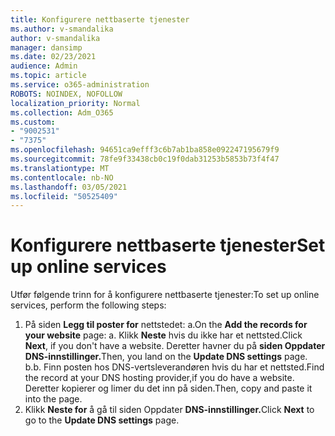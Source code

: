 ```yaml
---
title: Konfigurere nettbaserte tjenester
ms.author: v-smandalika
author: v-smandalika
manager: dansimp
ms.date: 02/23/2021
audience: Admin
ms.topic: article
ms.service: o365-administration
ROBOTS: NOINDEX, NOFOLLOW
localization_priority: Normal
ms.collection: Adm_O365
ms.custom:
- "9002531"
- "7375"
ms.openlocfilehash: 94651ca9efff3c6b7ab1ba858e092247195679f9
ms.sourcegitcommit: 78fe9f33438cb0c19f0dab31253b5853b73f4f47
ms.translationtype: MT
ms.contentlocale: nb-NO
ms.lasthandoff: 03/05/2021
ms.locfileid: "50525409"
---
```

# <a name="set-up-online-services"></a><span data-ttu-id="59fae-102">Konfigurere nettbaserte tjenester</span><span class="sxs-lookup"><span data-stu-id="59fae-102">Set up online services</span></span>

<span data-ttu-id="59fae-103">Utfør følgende trinn for å konfigurere nettbaserte tjenester:</span><span class="sxs-lookup"><span data-stu-id="59fae-103">To set up online services, perform the following steps:</span></span>

1. <span data-ttu-id="59fae-104">På siden **Legg til poster for** nettstedet: a.</span><span class="sxs-lookup"><span data-stu-id="59fae-104">On the **Add the records for your website** page: a.</span></span> <span data-ttu-id="59fae-105">Klikk **Neste** hvis du ikke har et nettsted.</span><span class="sxs-lookup"><span data-stu-id="59fae-105">Click **Next**, if you don't have a website.</span></span> <span data-ttu-id="59fae-106">Deretter havner du på **siden Oppdater DNS-innstillinger.**</span><span class="sxs-lookup"><span data-stu-id="59fae-106">Then, you land on the **Update DNS settings** page.</span></span>
    <span data-ttu-id="59fae-107">b.</span><span class="sxs-lookup"><span data-stu-id="59fae-107">b.</span></span> <span data-ttu-id="59fae-108">Finn posten hos DNS-vertsleverandøren hvis du har et nettsted.</span><span class="sxs-lookup"><span data-stu-id="59fae-108">Find the record at your DNS hosting provider,if you do have a website.</span></span> <span data-ttu-id="59fae-109">Deretter kopierer og limer du det inn på siden.</span><span class="sxs-lookup"><span data-stu-id="59fae-109">Then, copy and paste it into the page.</span></span>
2. <span data-ttu-id="59fae-110">Klikk **Neste for** å gå til siden Oppdater **DNS-innstillinger.**</span><span class="sxs-lookup"><span data-stu-id="59fae-110">Click **Next** to go to the **Update DNS settings** page.</span></span>